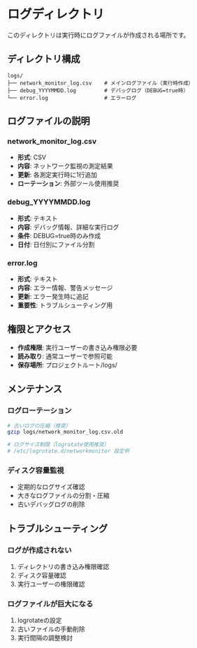 # ログディレクトリ

このディレクトリは実行時にログファイルが作成される場所です。

## ディレクトリ構成

```
logs/
├── network_monitor_log.csv    # メインログファイル（実行時作成）
├── debug_YYYYMMDD.log         # デバッグログ（DEBUG=true時）
└── error.log                  # エラーログ
```

## ログファイルの説明

### network_monitor_log.csv
- **形式**: CSV
- **内容**: ネットワーク監視の測定結果
- **更新**: 各測定実行時に1行追加
- **ローテーション**: 外部ツール使用推奨

### debug_YYYYMMDD.log
- **形式**: テキスト
- **内容**: デバッグ情報、詳細な実行ログ
- **条件**: DEBUG=true時のみ作成
- **日付**: 日付別にファイル分割

### error.log
- **形式**: テキスト
- **内容**: エラー情報、警告メッセージ
- **更新**: エラー発生時に追記
- **重要性**: トラブルシューティング用

## 権限とアクセス

- **作成権限**: 実行ユーザーの書き込み権限必要
- **読み取り**: 通常ユーザーで参照可能
- **保存場所**: プロジェクトルート/logs/

## メンテナンス

### ログローテーション
```bash
# 古いログの圧縮（推奨）
gzip logs/network_monitor_log.csv.old

# ログサイズ制限（logrotate使用推奨）
# /etc/logrotate.d/networkmonitor 設定例
```

### ディスク容量監視
- 定期的なログサイズ確認
- 大きなログファイルの分割・圧縮
- 古いデバッグログの削除

## トラブルシューティング

### ログが作成されない
1. ディレクトリの書き込み権限確認
2. ディスク容量確認
3. 実行ユーザーの権限確認

### ログファイルが巨大になる
1. logrotateの設定
2. 古いファイルの手動削除
3. 実行間隔の調整検討